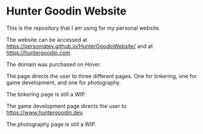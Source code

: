 # Hunter Goodin Website

This is the repository that I am using for my personal website. 

The website can be accessed at https://persomatey.github.io/HunterGoodinWebsite/ and at https://huntergoodin.com. 

The domain was purchased on Hover. 

The page directs the user to three different pages. One for tinkering, one for game development, and one for photography. 

The tinkering page is still a WIP. 

The game development page directs the user to https://www.huntergoodin.dev. 

The photography page is still a WIP. 
